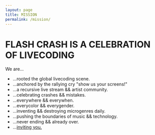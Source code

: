 ```yaml
---
layout: page
title: MISSION
permalink: /mission/
---
```

# FLASH CRASH IS A CELEBRATION OF LIVECODING

We are...

- ...rooted the global livecoding scene.
- ...anchored by the rallying cry "show us your screens!"
- ...a recursive live stream && artist community.
- ...celebrating crashes && mistakes.
- ...everywhere && everywhen.
- ...everycolor && everygender.
- ...inventing && destroying microgenres daily.
- ...pushing the boundaries of music && technology.
- ...never ending && already over.
- ...[inviting you.](https://llllllll.co/t/45273)